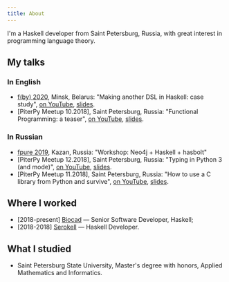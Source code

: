 ```yaml
---
title: About
---
```


I'm a Haskell developer from Saint Petersburg, Russia, with great interest in programming language
theory.

## My talks

### In English

- [f(by) 2020](https://fby.dev), Minsk, Belarus: "Making another DSL in Haskell: case study",
  [on YouTube](https://www.youtube.com/watch?v=WGqRd63sN8U),
  [slides](https://t.co/pKEjfuymhe).
- [PiterPy Meetup 10.2018], Saint Petersburg, Russia: "Functional Programming: a teaser",
  [on YouTube](https://www.youtube.com/watch?v=HmXZiTF64Sc),
  [slides](https://slides.com/maximkoltsov/functional-programming).

### In Russian

- [fpure 2019](https://fpure.events), Kazan, Russia: "Workshop: Neo4j + Haskell + hasbolt"
- [PiterPy Meetup 12.2018], Saint Petersburg, Russia: "Typing in Python 3 (and mode)",
  [on YouTube](https://www.youtube.com/watch?v=EU9DoJD1olo),
  [slides](https://slides.com/maximkoltsov/python-typing).
- [PiterPy Meetup 11.2018], Saint Petersburg, Russia: "How to use a C library from Python and
  survive", [on YouTube](https://www.youtube.com/watch?v=50myfzLJsnQ),
  [slides](https://slides.com/maximkoltsov/piterpy-sip-numpy).

## Where I worked

- [2018-present] [Biocad](https://biocad.ru) &mdash; Senior Software Developer, Haskell;
- [2018-2018] [Serokell](https://serokell.io) &mdash; Haskell Developer.

## What I studied

- Saint Petersburg State University, Master's degree with honors, Applied Mathematics and
  Informatics.
